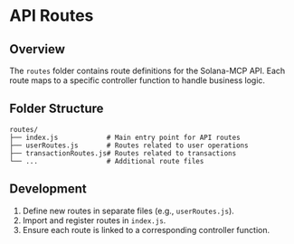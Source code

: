 # API Routes

## Overview
The `routes` folder contains route definitions for the Solana-MCP API. Each route maps to a specific controller function to handle business logic.

## Folder Structure
```
routes/
├── index.js            # Main entry point for API routes
├── userRoutes.js       # Routes related to user operations
├── transactionRoutes.js# Routes related to transactions
└── ...                 # Additional route files
```

## Development
1. Define new routes in separate files (e.g., `userRoutes.js`).
2. Import and register routes in `index.js`.
3. Ensure each route is linked to a corresponding controller function.
